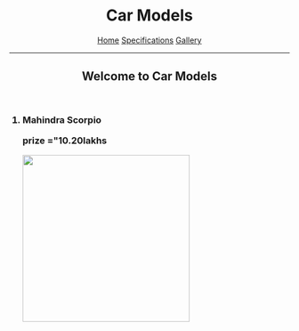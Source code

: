 <html>
<head>
<title>My Project Website </title>

</head>

<body>
<header>
<h1 align ="center"> Car Models </h1>

<p align ="center">
        <a href="index.html">Home</a>
        <a href="specifications.html">Specifications</a>
        <a href="gallery.html">Gallery</a></p>
<hr>
<h2 align ="center">
Welcome to Car Models </h2>

</header>


<ol>
<h3>
<li> Mahindra Scorpio </li>
<p> prize ="10.20lakhs </p></h3>
<img src ="file:///C:/Users/lenovo/Downloads/project%20image1.jpg" width ="300">

